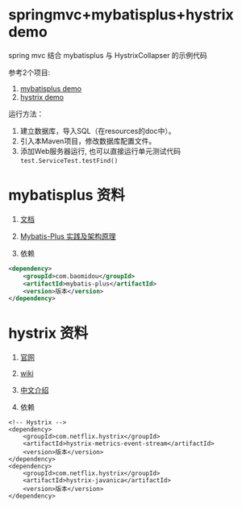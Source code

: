 # springmvc+mybatisplus+hystrix demo

spring mvc 结合 mybatisplus 与 HystrixCollapser 的示例代码

参考2个项目:
1. [mybatisplus demo](https://gitee.com/baomidou/mybatisplus-spring-mvc)
2. [hystrix demo](https://gitee.com/huayicompany/Hystrix-learn.git)

运行方法：

1. 建立数据库，导入SQL（在resources的doc中）。
2. 引入本Maven项目，修改数据库配置文件。
3. 添加Web服务器运行, 也可以直接运行单元测试代码 `test.ServiceTest.testFind()`


# mybatisplus 资料

1. [文档](http://mp.baomidou.com/)

2. [Mybatis-Plus 实践及架构原理](http://git.oschina.net/baomidou/mybatis-plus/attach_files)

3. 依赖


```xml
<dependency>
    <groupId>com.baomidou</groupId>
    <artifactId>mybatis-plus</artifactId>
    <version>版本</version>
</dependency>
```

# hystrix 资料


1. [官网](https://github.com/Netflix/Hystrix)

2. [wiki](https://github.com/Netflix/Hystrix/wiki)

3. [中文介绍](https://www.jianshu.com/p/b9af028efebb)

4. 依赖

```
<!-- Hystrix -->
<dependency>
    <groupId>com.netflix.hystrix</groupId>
    <artifactId>hystrix-metrics-event-stream</artifactId>
    <version>版本</version>
</dependency>
<dependency>
    <groupId>com.netflix.hystrix</groupId>
    <artifactId>hystrix-javanica</artifactId>
    <version>版本</version>
</dependency>
```